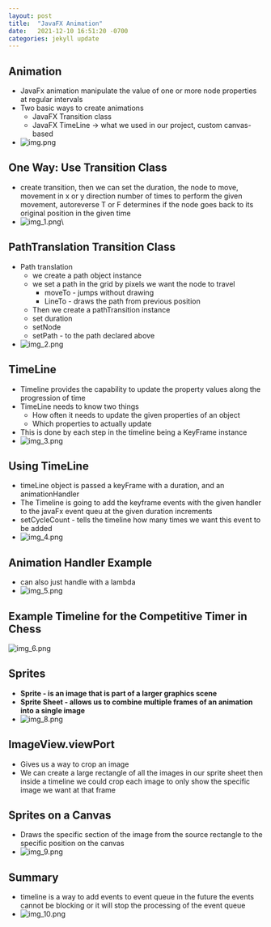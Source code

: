 ```yaml
---
layout: post
title:  "JavaFX Animation"
date:   2021-12-10 16:51:20 -0700
categories: jekyll update
---
```


<link rel="stylesheet" href="/assets/style.css">

## Animation

- JavaFx animation manipulate the value of one or more node properties at regular intervals
- Two basic ways to create animations
  - JavaFX Transition class
  - JavaFX TimeLine -> what we used in our project, custom canvas-based
- ![img.png](/assets/javafx_animation/img.png?style=centerme)

## One Way: Use Transition Class

- create transition, then we can set the duration, the node to move, movement in x or y direction number of times to
  perform the given movement, autoreverse T or F determines if the node goes back to its original position in the
  given time
- ![img_1.png](/assets/javafx_animation/img_1.png?style=centerme)\

## PathTranslation Transition Class

- Path translation
  - we create a path object instance
  - we set a path in the grid by pixels we want the node to travel
    - moveTo - jumps without drawing
    - LineTo - draws the path from previous position
  - Then we create a pathTransition instance
  - set duration
  - setNode
  - setPath - to the path declared above
- ![img_2.png](/assets/javafx_animation/img_2.png?style=centerme)

## TimeLine

- Timeline provides the capability to update the property values along the progression of time
- TimeLine needs to know two things
  - How often it needs to update the given properties of an object
  - Which properties to actually update
- This is done by each step in the timeline being a KeyFrame instance
- ![img_3.png](/assets/javafx_animation/img_3.png?style=centerme)

## Using TimeLine

- timeLine object is passed a keyFrame with a duration, and an animationHandler
- The Timeline is going to add the keyframe events with the given handler to the javaFx event queu at the given
  duration increments
- setCycleCount - tells the timeline how many times we want this event to be added
- ![img_4.png](/assets/javafx_animation/img_4.png?style=centerme)

## Animation Handler Example

- can also just handle with a lambda
- ![img_5.png](/assets/javafx_animation/img_5.png?style=centerme)

## Example Timeline for the Competitive Timer in Chess

![img_6.png](/assets/javafx_animation/img_6.png?style=centerme)

## Sprites

- **Sprite - is an image that is part of a larger graphics scene**
- **Sprite Sheet - allows us to combine multiple frames of an animation into a single image**
- ![img_8.png](/assets/javafx_animation/img_8.png?style=centerme)

## ImageView.viewPort

- Gives us a way to crop an image
- We can create a large rectangle of all the images in our sprite sheet then
  inside a timeline we could crop each image to only show the specific image we want at that frame

## Sprites on a Canvas

- Draws the specific section of the image from the source rectangle to the specific position on the canvas
- ![img_9.png](/assets/javafx_animation/img_9.png?style=centerme)

## Summary

- timeline is a way to add events to event queue in the future the events cannot be blocking or it will stop the
  processing of the event queue
- ![img_10.png](/assets/javafx_animation/img_10.png?style=centerme)
